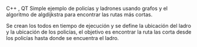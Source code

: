 C++ , QT
Simple ejemplo  de policías y ladrones usando grafos y el algoritmo de algdijkstra para encontrar las rutas más cortas.

Se crean los todos en tiempo de ejecución y se define la ubicación del ladro y la ubicación de los policías, el objetivo es encontrar la ruta las corta desde los policías hasta donde se encuentra el ladro.

